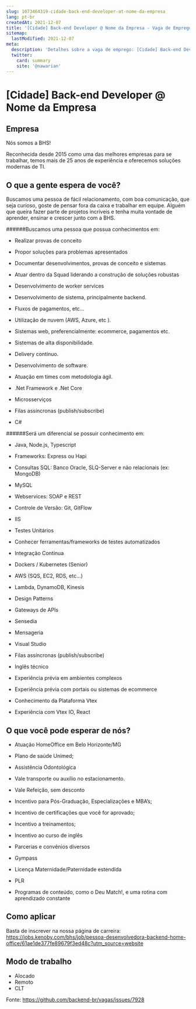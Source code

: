 ```yaml
---
slug: 1073464319-cidade-back-end-developer-at-nome-da-empresa
lang: pt-br
createdAt: 2021-12-07
title: '[Cidade] Back-end Developer @ Nome da Empresa - Vaga de Emprego'
sitemap:
  lastModified: 2021-12-07
meta:
  description: 'Detalhes sobre a vaga de emprego: [Cidade] Back-end Developer @ Nome da Empresa'
  twitter:
    card: summary
    site: '@nawarian'
---
```


# [Cidade] Back-end Developer @ Nome da Empresa

<!--- Regras do canal: https://github.com/CocoaHeadsBrasil/vagas/   --->

<!--- Atenção! Verifique as regras do canal antes de postar sua vaga. Vagas fora das regras serão excluídas e a reincidência pode causar o banimento do usuário no canal. Obrigado!  --->

<!---
    Se a vaga for presencial, adicione ao início da issue o código do Estado.
    exemplo: [SP - Morumbi] EmpresaFictícia - Desenvolvedor iOS Pleno
 --->
 
 <!--- Por favor, siga o fluxo abaixo --->

## Empresa
 Nós somos a BHS!

Reconhecida desde 2015 como uma das melhores empresas para se trabalhar, temos mais de 25 anos de experiência e oferecemos soluções modernas de TI.

## O que a gente espera de você?
Buscamos uma pessoa de fácil relacionamento, com boa comunicação, que seja curioso, goste de pensar fora da caixa e trabalhar em equipe. Alguém que queira fazer parte de projetos incríveis e tenha muita vontade de aprender, ensinar e crescer junto com a BHS.

######Buscamos uma pessoa que possua conhecimentos em:

- Realizar provas de conceito

- Propor soluções para problemas apresentados

- Documentar desenvolvimentos, provas de conceito e sistemas

- Atuar dentro da Squad liderando a construção de soluções robustas

- Desenvolvimento de worker services

- Desenvolvimento de sistema, principalmente backend.

- Fluxos de pagamentos, etc...

- Utilização de nuvem (AWS, Azure, etc ).

- Sistemas web, preferencialmente: ecommerce, pagamentos etc.

- Sistemas de alta disponibilidade.

- Delivery contínuo.

- Desenvolvimento de software.

- Atuação em times com metodologia ágil.

- .Net Framework e .Net Core

- Microsserviços

- Filas assíncronas (publish/subscribe)

- C#

######Será um diferencial se possuir conhecimento em:

- Java, Node.js, Typescript

- Frameworks: Express ou Hapi

- Consultas SQL: Banco Oracle, SLQ-Server e não relacionais (ex: MongoDB)

- MySQL

- Webservices: SOAP e REST

- Controle de Versão: Git, GitFlow

- IIS

- Testes Unitários

- Conhecer ferramentas/frameworks de testes automatizados

- Integração Contínua

- Dockers / Kubernetes (Senior)

- AWS (SQS, EC2, RDS, etc...)

- Lambda, DynamoDB, Kinesis

- Design Patterns

- Gateways de APIs

- Sensedia

- Mensageria

- Visual Studio

- Filas assíncronas (publish/subscribe)  

- Inglês técnico

- Experiência prévia em ambientes complexos

- Experiência prévia com portais ou sistemas de ecommerce

- Conhecimento da Plataforma Vtex

- Experiência com Vtex IO, React 

## O que você pode esperar de nós?

 - Atuação HomeOffice em Belo Horizonte/MG

- Plano de saúde Unimed;

- Assistência Odontológica

- Vale transporte ou auxílio no estacionamento.

- Vale Refeição, sem desconto

- Incentivo para Pós-Graduação, Especializações e MBA’s;

- Incentivo de certificações que você for aprovado;

- Incentivo a treinamentos;

- Incentivo ao curso de inglês

- Parcerias e convênios diversos

- Gympass

- Licença Maternidade/Paternidade estendida

- PLR

- Programas de conteúdo, como o Deu Match!, e uma rotina com aprendizado constante

## Como aplicar
Basta de inscrever na nossa página de carreira: https://jobs.kenoby.com/bhs/job/pessoa-desenvolvedora-backend-home-office/61ae1de377fe89679f3ed48c?utm_source=website

## Modo de trabalho
- Alocado
- Remoto
- CLT

Fonte: https://github.com/backend-br/vagas/issues/7928